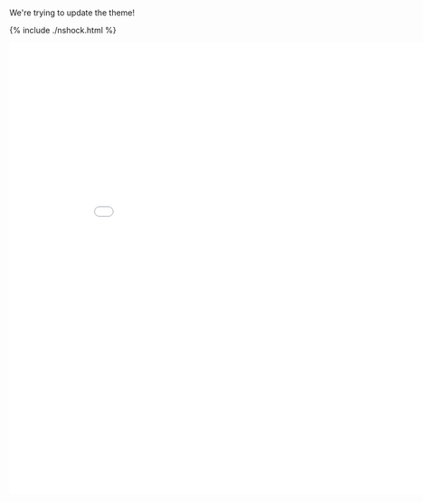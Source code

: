 # ## 
We're trying to update the theme!

{% include ./nshock.html %}

<iframe width="900" height="800" frameborder="0" scrolling="no" src="//plot.ly/~kai1992cool/20.embed"></iframe>
